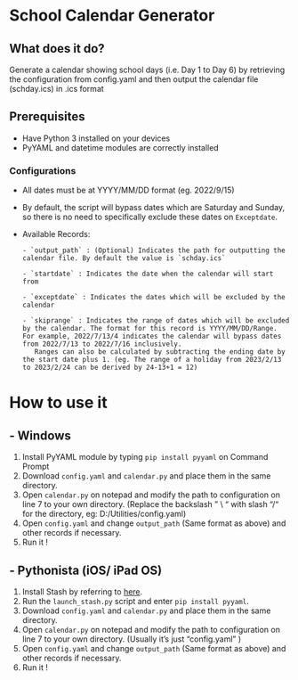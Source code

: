 # School Calendar Generator 

## What does it do?
Generate a calendar showing school days (i.e. Day 1 to Day 6) by retrieving the configuration from config.yaml and then output the calendar file (schday.ics) in .ics format

## Prerequisites 
- Have Python 3 installed on your devices 
- PyYAML and datetime modules are correctly installed  

###  Configurations
- All dates must be at YYYY/MM/DD format (eg. 2022/9/15)
- By default, the script will bypass dates which are Saturday and Sunday, so there is no need to specifically exclude these dates on `Exceptdate`.
- Available Records:

      - `output_path` : (Optional) Indicates the path for outputting the calendar file. By default the value is `schday.ics`
      
      - `startdate` : Indicates the date when the calendar will start from
      
      - `exceptdate` : Indicates the dates which will be excluded by the calendar
      
      - `skiprange` : Indicates the range of dates which will be excluded by the calendar. The format for this record is YYYY/MM/DD/Range. For example, 2022/7/13/4 indicates the calendar will bypass dates from 2022/7/13 to 2022/7/16 inclusively. 
         Ranges can also be calculated by subtracting the ending date by the start date plus 1. (eg. The range of a holiday from 2023/2/13 to 2023/2/24 can be derived by 24-13+1 = 12)


# How to use it

## - Windows
1. Install PyYAML module by typing `pip install pyyaml` on Command Prompt
2. Download  `config.yaml`  and  `calendar.py`  and place them in the same directory.
3. Open `calendar.py`  on notepad and modify the path to configuration on line 7 to your own directory. (Replace the backslash ” \\ “ with slash “/“ for the directory, eg: D:/Utilities/config.yaml)
4. Open `config.yaml`  and change  `output_path` (Same format as above) and other records if necessary.
5. Run it !

## - Pythonista (iOS/ iPad OS)
1. Install Stash by referring to [here](https://github.com/ywangd/stash).
2. Run the  `launch_stash.py`  script and enter  `pip install pyyaml`.
3. Download  `config.yaml`  and  `calendar.py`  and place them in the same directory.
4. Open `calendar.py`  on notepad and modify the path to configuration on line 7 to your own directory. (Usually it’s just “config.yaml” )
5. Open `config.yaml`  and change  `output_path` (Same format as above) and other records if necessary.
6. Run it !

